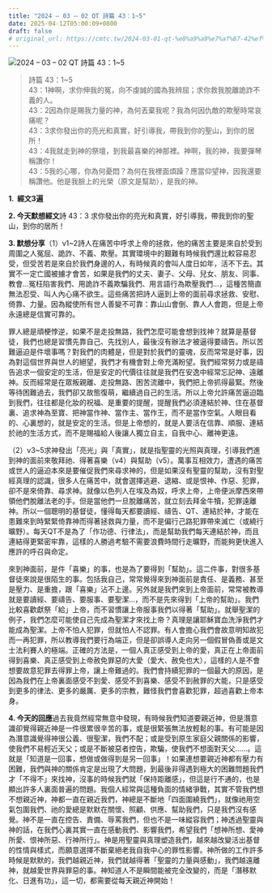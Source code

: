 ```yaml
---
title: "2024 – 03 – 02 QT 詩篇 43：1~5"
date: 2025-04-12T05:00:09+0800
draft: false
# original_url: https://cmtc.tw/2024-03-01-qt-%e8%a9%a9%e7%af%87-42%ef%bc%9a111-2
---
```


![2024 – 03 – 02 QT 詩篇 43：1\~5](/images/qt.jpg  "2024 – 03 – 02 QT 詩篇 43：1\~5")

> 詩篇 43：1\~5  
> 43：1神啊，求你伸我的冤，向不虔誠的國為我辨屈；求你救我脫離詭詐不義的人。  
> 43：2因為你是賜我力量的神，為何丟棄我呢？我為何因仇敵的欺壓時常哀痛呢？  
> 43：3求你發出你的亮光和真實，好引導我，帶我到你的聖山，到你的居所！  
> 43：4我就走到神的祭壇，到我最喜樂的神那裡。神啊，我的神，我要彈琴稱讚你！  
> 43：5我的心哪，你為何憂悶？為何在我裡面煩躁？應當仰望神，因我還要稱讚他。他是我臉上的光榮（原文是幫助），是我的神。

**1.  經文3遍**

**2. 今天默想經文**詩 43：3 求你發出你的亮光和真實，好引導我，帶我到你的聖山，到你的居所！

**3. 默想分享**（1）v1\~2詩人在痛苦中呼求上帝的拯救，他的痛苦主要是來自於受到周圍之人冤屈、詭詐、不義、欺壓。其實環境中的艱難有時候我們還比較容易忍受，但受苦若是來自於我們身邊的人，有時候真的會叫人度日如年，活不下去。其實不一定亡國被擄才會苦，如果是我們的丈夫、妻子、父母、兒女、朋友、同事、教會…冤枉陷害我們、用詭詐不義欺騙我們、用言語行為欺壓我們…，這種苦簡直無法忍受、叫人內心痛不欲生。這些痛苦把詩人逼到上帝的面前尋求拯救、安慰、倚靠、力量。因為縱使所有世人善變不可靠：靠山山會倒、靠人人會跑，但是上帝永遠總是信實可靠的。

罪人總是頑梗悖逆，如果不是走投無路，我們怎麼可能會想到找神？就算是基督徒，我們也總是習慣先靠自己、先找別人，最後沒有辦法才被逼得要禱告。所以苦難逼迫是件壞事嗎？對我們的肉體是，但是對於我們的靈魂，反而常常是好事，因為對這個世界與世人的絕望，我們才有機會對上帝充滿盼望。我們經常努力或是禱告追求一個安定的生活，但是安定的代價往往就是我們在安逸中經常忘記神、遠離神。反而經常是在眾叛親離、走投無路、困苦流離中，我們把上帝抓得最緊。然後等待困難過去，我們卻又故態復萌，繼續過自己的生活。所以上帝允許痛苦逼迫臨到我們，往往都是化妝的祝福、是重要的提醒，提醒我們必須連結於神、住在基督裏、追求神為至寶、把神當作神、當作主、當作王，而不是當作空氣。人眼目看的、心裏想的，就是安定的生活。但是上帝想的，就是人要活在信靠、順服、連結於祂的生活方式，而不是賜福給人後讓人獨立自主，自我中心、離神更遠。

（2）v3\~5求神發出「亮光」與「真實」，就是指聖靈的光照與真理，引導我們進到神的面前來敬拜祂、得著喜樂（v4）與幫助（v5）。萬事互相效力，遭遇的痛苦或世人的逼迫本來是要催促我們來尋求神的，但是如果沒有聖靈的幫助，沒有對聖經真理的認識，很多人在痛苦中，就會選擇逃避、退縮、或是恨神、作惡、犯罪，卻不是來倚靠、尋求神。就像以色列人在埃及為奴，呼求上帝，上帝便派摩西來帶領他們脫離法老的手。但是當他們一旦脫離痛苦，就立刻去拜金牛犢，犯罪遠離神。所以一個聰明的基督徒，懂得每天都要讀經、禱告、QT、連結於神，才能在患難來到時緊緊倚靠神而得著拯救與力量，而不是偏行己路犯罪帶來滅亡（或繞行曠野）。每天QT不是為了「作功德、行律法」，而是幫助我們每天連結於神，而且連結得更緊密牢靠，這樣的人勝過考驗不需要浪費時間行走曠野，而能夠更快進入應許的呼召與命定。

來到神面前，是件「喜樂」的事，也是為了要得到「幫助」。這二件事，對很多基督徒來說是很陌生的事。包括我自己，常常覺得來到神面前是責任、是義務、甚至是壓力、是重擔，跟「喜樂」沾不上邊。另外就是我們來到上帝面前，常常被教導就是要讀經、要禱告、要服事、要聖潔…，而不是先來得到「上帝的幫助」。我們比較喜歡獻祭「給」上帝，而不習慣讓上帝服事我們以得著「幫助」。就舉聖潔的例子，我們怎麼可能使自己先成為聖潔才來找上帝？真理是讓耶穌寶血洗淨我們才能成為聖潔。上帝不怕人犯罪，但就怕人不認罪。有人會擔心我們會故意明知故犯而一再犯罪，所以教導我們要行為端正，但是卻誤導人走向另一個假冒偽善或是文士法利賽人的極端。正確的方法是，一個人真正感受到上帝的愛，真正在上帝面前得到喜樂、真正感受到上帝赦免罪惡的大愛（愛大、赦免也大），這樣的人是不會想要故意犯罪去得罪上帝，讓上帝難過的。我們會持續犯罪的一個最大的原因，是因為我們在上帝裏面感受不到愛、感受不到喜樂、感受不到赦罪的大能，只是感受到更多的律法、更多的嚴厲、更多的宗教，難怪我們會喜歡犯罪，超過喜歡上帝本身。

**4. 今天的回應**過去我竟然經常無意中發現，有時候我們知道要親近神，但是潛意識卻覺得親近神是一件很累很辛苦的事，或是很緊張無法放輕鬆的事。有可能是因為潛意識覺得神很公義、很聖潔，我們不配；或是受到原生家庭父親關係的影響，使我們不易輕近天父；或是不斷被惡者控告，欺騙，使我們不想面對天父……。這就是「知道是一回事，想做或做得到是另一回事」！如果連想要親近神都有壓力有困難，我們與神的關係肯定是出現了大問題，到最後非得遇到極大的困難問題我們才「不得不」來找神，沒事的時候我們就「保持距離感」，但這是行不通的，也是顯出許多人裏面普遍的問題。我個人經常與這種負面的情緒爭戰，其實不管我們想不想親近神，神都一直在親近我們，神總是不斷地「四面圍繞我們」，就像祂用空氣包圍我們、祂的愛總是默默在關懷、照顧、供應、幫助我們，只是我們沒有感覺。神不是一直在控告、責備、辱罵我們，但也不是一味縱容我們；神透過聖靈與神的話，在我們心裏其實一直在感動我們、影響我們，希望我們「想神所想、愛神所愛、恨神所惡、行神所行」。神是用聖靈與真理塑造我們，越來越改變活出基督的性情與樣式，而願意選擇不斷棄絕老我自我中心的罪性影響。神所做的工作許多時候是默默的，我們越親近神，我們就越得著「聖靈的力量與感動」，我們越遠離神，就越愛世界與罪惡的事。神知道人不是瞬間能被完全改變的，而是「潛移默化、日進有功」，這一切，都需要從每天親近神開始！